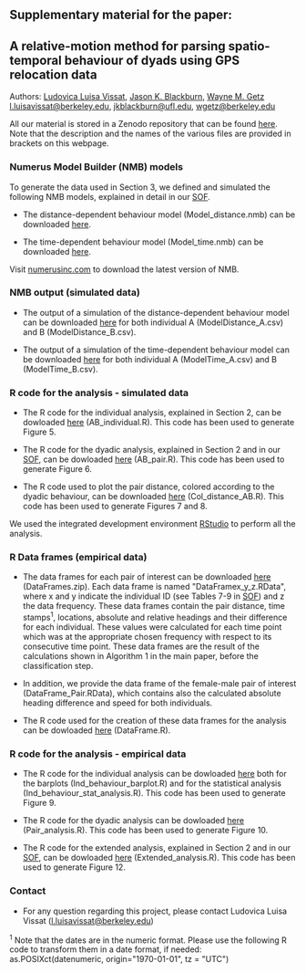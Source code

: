 ## Supplementary material for the paper: <br />
## A relative-motion method for parsing spatio-temporal behaviour of dyads using GPS relocation data <br />

Authors: [Ludovica Luisa Vissat](https://ourenvironment.berkeley.edu/people/ludovica-luisa-vissat), [Jason K. Blackburn](https://geog.ufl.edu/faculty/blackburn/), [Wayne M. Getz](https://ourenvironment.berkeley.edu/people/wayne-marcus-getz) <br />
l.luisavissat@berkeley.edu, jkblackburn@ufl.edu, wgetz@berkeley.edu

All our material is stored in a Zenodo repository that can be found [here](http://doi.org/10.5281/zenodo.5110778). Note that the description and the names of the various files are provided in brackets on this webpage. 

### Numerus Model Builder (NMB) models <br />

To generate the data used in Section 3, we defined and simulated the following NMB models, explained in detail in our [SOF](https://ludovicalv.github.io/PDFs/Dyadic_behaviour_method_SOF.pdf). 

- The distance-dependent behaviour model (Model_distance.nmb) can be downloaded [here](http://doi.org/10.5281/zenodo.5110778).

- The time-dependent behaviour model (Model_time.nmb) can be downloaded [here](http://doi.org/10.5281/zenodo.5110778).

Visit [numerusinc.com](https://www.numerusinc.com/) to download the latest version of NMB.

### NMB output (simulated data) <br />

- The output of a simulation of the distance-dependent behaviour model can be downloaded [here](http://doi.org/10.5281/zenodo.5110778) for both individual A (ModelDistance_A.csv) and B (ModelDistance_B.csv).

- The output of a simulation of the time-dependent behaviour model can be downloaded [here](http://doi.org/10.5281/zenodo.5110778) for both individual A (ModelTime_A.csv) and B (ModelTime_B.csv).

### R code for the analysis - simulated data <br />

- The R code for the individual analysis, explained in Section 2, can be dowloaded [here](http://doi.org/10.5281/zenodo.5110778) (AB_individual.R). This code has been used to generate Figure 5.

- The R code for the dyadic analysis, explained in Section 2 and in our [SOF](https://ludovicalv.github.io/PDFs/Dyadic_behaviour_method_SOF.pdf), can be dowloaded [here](http://doi.org/10.5281/zenodo.5110778) (AB_pair.R). This code has been used to generate Figure 6.

- The R code used to plot the pair distance, colored according to the dyadic behaviour, can be downloaded [here](http://doi.org/10.5281/zenodo.5110778) (Col_distance_AB.R). This code has been used to generate Figures 7 and 8.

We used the integrated development environment [RStudio](https://rstudio.com/) to perform all the analysis.

### R Data frames (empirical data) <br />

- The data frames for each pair of interest can be downloaded [here](http://doi.org/10.5281/zenodo.5110778) (DataFrames.zip). 
Each data frame is named "DataFramex_y_z.RData", where x and y indicate the individual ID (see Tables 7-9 in [SOF](https://ludovicalv.github.io/PDFs/Dyadic_behaviour_method_SOF.pdf)) and z the data frequency. These data frames contain the pair distance, time stamps<sup>1</sup>, locations, absolute and relative headings and their difference for each individual. These values were calculated for each time point which was at the appropriate chosen frequency with respect to its consecutive time point. These data frames are the result of the calculations shown in Algorithm 1 in the main paper, before the classification step.

- In addition, we provide the data frame of the female-male pair of interest (DataFrame_Pair.RData), which contains also the calculated absolute heading difference and speed for both individuals. 

- The R code used for the creation of these data frames for the analysis can be dowloaded [here](http://doi.org/10.5281/zenodo.5110778) (DataFrame.R). 

### R code for the analysis - empirical data <br />

- The R code for the individual analysis can be dowloaded [here](http://doi.org/10.5281/zenodo.5110778) both for the barplots (Ind_behaviour_barplot.R) and for the statistical analysis (Ind_behaviour_stat_analysis.R). This code has been used to generate Figure 9.

- The R code for the dyadic analysis can be dowloaded [here](http://doi.org/10.5281/zenodo.5110778) (Pair_analysis.R). This code has been used to generate Figure 10. 

- The R code for the extended analysis, explained in Section 2 and in our [SOF](https://ludovicalv.github.io/PDFs/Dyadic_behaviour_method_SOF.pdf), can be dowloaded [here](http://doi.org/10.5281/zenodo.5110778) (Extended_analysis.R). This code has been used to generate Figure 12.

### Contact
- For any question regarding this project, please contact Ludovica Luisa Vissat (l.luisavissat@berkeley.edu)


<sup>1</sup> Note that the dates are in the numeric format. Please use the following R code to transform them in a date format, if needed: as.POSIXct(datenumeric, origin="1970-01-01", tz = "UTC")
